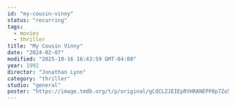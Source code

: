 ```yaml
---
id: "my-cousin-vinny"
status: "recurring"
tags:
  - movies
  - thriller
title: "My Cousin Vinny"
date: "2024-02-07"
modified: "2025-10-16 16:43:59 GMT-04:00"
year: 1992
director: "Jonathan Lynn"
category: "thriller"
studio: "general"
poster: "https://image.tmdb.org/t/p/original/gCdCLZJEIEpRYHRANEPF0p7Zo5N.jpg"
---
```

